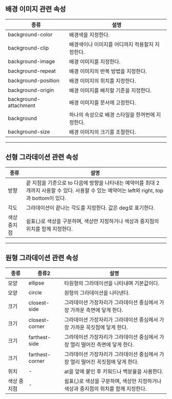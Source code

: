 ## 배경 이미지 관련 속성 

|종류|설명|
|----|----|
|background-color|배경색을 지정한다.|
|background-clip|배경색이나 이미지를 어디까지 적용할지 지정한다.|
|background-image|배경 이미지를 지정한다.|
|background-repeat|배경 이미지의 반복 방법을 지정한다.|
|background-position|배경 이미지의 위치를 지정한다.|
|background-origin|배경 이미지를 배치할 기준을 지정한다.|
|background-attachment|배경 이미지를 문서에 고정한다.|
|background|하나의 속성으로 배경 스타일을 한꺼번에 지정한다.|
|background-size|배경 이미지의 크기를 조절한다.|

***

## 선형 그라데이션 관련 속성

|종류|설명|
|----|----|
|방향|끝 지점을 기준으로 to 다음에 방향을 나타내는 예약어를 최대 2개까지 사용할 수 있다. 사용할 수 있는 예약어는 left와 right, top과 bottom이 있다.|
|각도|그라데이션이 끝나는 각도를 지정한다. 값은 deg로 표기한다.|
|색상 중지점|쉼표(,)로 색상을 구분하며, 색상만 지정하거나 색상과 중지점의 위치를 함께 지정한다.|

***

## 원형 그라데이션 관련 속성

|종류|종류2|설명|
|----|-----|----|
|모양|ellipse|타원형의 그라데이션을 나타내며 기본값이다.|
|모양|circle|원형의 그라데이션을 나타낸다.|
|크기|closest-side|그라데이션 가장자리가 그라데이션 중심에서 가장 가까운 측면에 닿게 한다.|
|크기|closest-corner|그라데이션 가장자리가 그라데이션 중심에서 가장 가까운 꼭짓점에 닿게 한다.|
|크기|farthest-side|그라데이션 가장자리가 그라데이션 중심에서 가장 멀리 떨어진 측면에 닿게 한다.|
|크기|farthest-corner|그라데이션 가장자리가 그라데이션 중심에서 가장 멀리 떨어진 꼭짓점에 닿게 한다.|
|위치|-|at을 앞에 붙인 후 키워드나 백분율을 사용한다.|
|색상 중지점|-|쉼표(,)로 색상을 구분하며, 색상만 지정하거나 색상과 중지점의 위치를 함께 지정한다.|